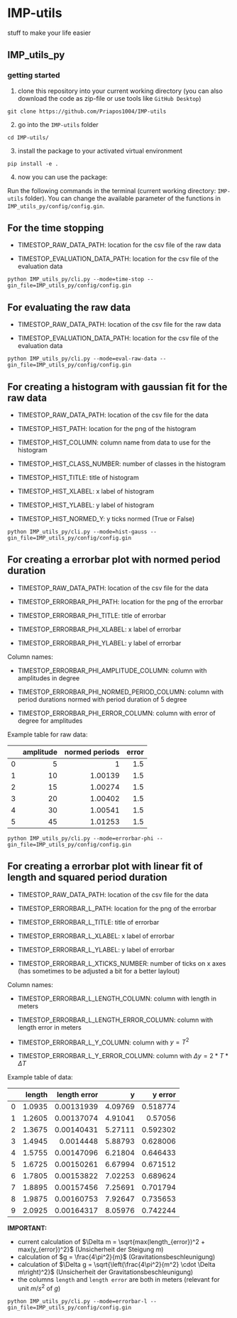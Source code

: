 # IMP-utils
stuff to make your life easier


## IMP_utils_py

### getting started

1. clone this repository into your current working directory (you can also download the code as zip-file or use tools like `GitHub Desktop`)

```
git clone https://github.com/Priapos1004/IMP-utils
```

2. go into the `IMP-utils` folder

```
cd IMP-utils/
```

3. install the package to your activated virtual environment

```
pip install -e .
```

4. now you can use the package:

Run the following commands in the terminal (current working directory: `IMP-utils` folder). You can change the available parameter of the functions in `IMP_utils_py/config/config.gin`.

## For the time stopping

- TIMESTOP_RAW_DATA_PATH: location for the csv file of the raw data

- TIMESTOP_EVALUATION_DATA_PATH: location for the csv file of the evaluation data

```
python IMP_utils_py/cli.py --mode=time-stop --gin_file=IMP_utils_py/config/config.gin
```

## For evaluating the raw data

- TIMESTOP_RAW_DATA_PATH: location of the csv file for the raw data

- TIMESTOP_EVALUATION_DATA_PATH: location for the csv file of the evaluation data

```
python IMP_utils_py/cli.py --mode=eval-raw-data --gin_file=IMP_utils_py/config/config.gin
```

## For creating a histogram with gaussian fit for the raw data

- TIMESTOP_RAW_DATA_PATH: location of the csv file for the data

- TIMESTOP_HIST_PATH: location for the png of the histogram

- TIMESTOP_HIST_COLUMN: column name from data to use for the histogram

- TIMESTOP_HIST_CLASS_NUMBER: number of classes in the histogram

- TIMESTOP_HIST_TITLE: title of histogram

- TIMESTOP_HIST_XLABEL: x label of histogram

- TIMESTOP_HIST_YLABEL: y label of histogram

- TIMESTOP_HIST_NORMED_Y: y ticks normed (True or False)

```
python IMP_utils_py/cli.py --mode=hist-gauss --gin_file=IMP_utils_py/config/config.gin
```

## For creating a errorbar plot with normed period duration

- TIMESTOP_RAW_DATA_PATH: location of the csv file for the data

- TIMESTOP_ERRORBAR_PHI_PATH: location for the png of the errorbar

- TIMESTOP_ERRORBAR_PHI_TITLE: title of errorbar

- TIMESTOP_ERRORBAR_PHI_XLABEL: x label of errorbar

- TIMESTOP_ERRORBAR_PHI_YLABEL: y label of errorbar

Column names:

- TIMESTOP_ERRORBAR_PHI_AMPLITUDE_COLUMN: column with amplitudes in degree

- TIMESTOP_ERRORBAR_PHI_NORMED_PERIOD_COLUMN: column with period durations normed with period duration of 5 degree

- TIMESTOP_ERRORBAR_PHI_ERROR_COLUMN: column with error of degree for amplitudes

Example table for raw data:

|    |   amplitude |   normed periods |   error |
|---:|------------:|-----------------:|--------:|
|  0 |           5 |          1       |     1.5 |
|  1 |          10 |          1.00139 |     1.5 |
|  2 |          15 |          1.00274 |     1.5 |
|  3 |          20 |          1.00402 |     1.5 |
|  4 |          30 |          1.00541 |     1.5 |
|  5 |          45 |          1.01253 |     1.5 |

```
python IMP_utils_py/cli.py --mode=errorbar-phi --gin_file=IMP_utils_py/config/config.gin
```

## For creating a errorbar plot with linear fit of length and squared period duration

- TIMESTOP_RAW_DATA_PATH: location of the csv file for the data

- TIMESTOP_ERRORBAR_L_PATH: location for the png of the errorbar

- TIMESTOP_ERRORBAR_L_TITLE: title of errorbar

- TIMESTOP_ERRORBAR_L_XLABEL: x label of errorbar

- TIMESTOP_ERRORBAR_L_YLABEL: y label of errorbar

- TIMESTOP_ERRORBAR_L_XTICKS_NUMBER: number of ticks on x axes (has sometimes to be adjusted a bit for a better laylout)

Column names:

- TIMESTOP_ERRORBAR_L_LENGTH_COLUMN: column with length in meters

- TIMESTOP_ERRORBAR_L_LENGTH_ERROR_COLUMN: column with length error in meters

- TIMESTOP_ERRORBAR_L_Y_COLUMN: column with $y = T^2$

- TIMESTOP_ERRORBAR_L_Y_ERROR_COLUMN: column with $\Delta y = 2 * T * \Delta T$

Example table of data:

|    |   length |   length error |       y |   y error |
|---:|---------:|---------------:|--------:|----------:|
|  0 |   1.0935 |     0.00131939 | 4.09769 |  0.518774 |
|  1 |   1.2605 |     0.00137074 | 4.91041 |  0.57056  |
|  2 |   1.3675 |     0.00140431 | 5.27111 |  0.592302 |
|  3 |   1.4945 |     0.0014448  | 5.88793 |  0.628006 |
|  4 |   1.5755 |     0.00147096 | 6.21804 |  0.646433 |
|  5 |   1.6725 |     0.00150261 | 6.67994 |  0.671512 |
|  6 |   1.7805 |     0.00153822 | 7.02253 |  0.689624 |
|  7 |   1.8895 |     0.00157456 | 7.25691 |  0.701794 |
|  8 |   1.9875 |     0.00160753 | 7.92647 |  0.735653 |
|  9 |   2.0925 |     0.00164317 | 8.05976 |  0.742244 |

**IMPORTANT:**
- current calculation of $\Delta m = \sqrt{max(length_{error})^2 + max(y_{error})^2}$ (Unsicherheit der Steigung $m$)
- calculation of $g = \frac{4\pi^2}{m}$ (Gravitationsbeschleunigung)
- calculation of $\Delta g = \sqrt{\left(\frac{4\pi^2}{m^2} \cdot \Delta m\right)^2}$ (Unsicherheit der Gravitationsbeschleunigung)
- the columns `length` and `length error` are both in meters (relevant for unit $m/s^2$ of $g$)

```
python IMP_utils_py/cli.py --mode=errorbar-l --gin_file=IMP_utils_py/config/config.gin
```
